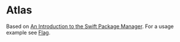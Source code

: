 # Atlas

Based on [An Introduction to the Swift Package Manager](https://www.raywenderlich.com:443/148832/introduction-swift-package-manager). For a usage example see [Flag](https://github.com/flohei/Flag).

